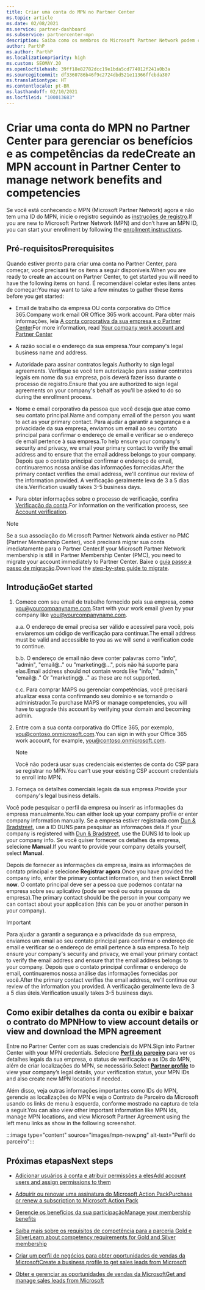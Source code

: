 ```yaml
---
title: Criar uma conta do MPN no Partner Center
ms.topic: article
ms.date: 02/08/2021
ms.service: partner-dashboard
ms.subservice: partnercenter-mpn
description: Saiba como os membros do Microsoft Partner Network podem criar uma conta do Partner Center para gerenciar seus benefícios e competências de rede.
author: ParthP
ms.author: ParthP
ms.localizationpriority: high
ms.custom: SEOMAY.20
ms.openlocfilehash: 39ff18e82782dcc19e1bda5cd774012f241a0b3a
ms.sourcegitcommit: df3360786b46f9c2724dbd521e11366ffcbda307
ms.translationtype: HT
ms.contentlocale: pt-BR
ms.lasthandoff: 02/10/2021
ms.locfileid: "100013683"
---
```

# <a name="create-an-mpn-account-in-partner-center-to-manage-network-benefits-and-competencies"></a><span data-ttu-id="dfba4-103">Criar uma conta do MPN no Partner Center para gerenciar os benefícios e as competências da rede</span><span class="sxs-lookup"><span data-stu-id="dfba4-103">Create an MPN account in Partner Center to manage network benefits and competencies</span></span>


<span data-ttu-id="dfba4-104">Se você está conhecendo o MPN (Microsoft Partner Network) agora e não tem uma ID do MPN, inicie o registro seguindo as [instruções de registro](https://partner.microsoft.com/dashboard/account/v3/enrollment/introduction/partnership).</span><span class="sxs-lookup"><span data-stu-id="dfba4-104">If you are new to Microsoft Partner Network (MPN) and don’t have an MPN ID, you can start your enrollment by following the [enrollment instructions](https://partner.microsoft.com/dashboard/account/v3/enrollment/introduction/partnership).</span></span>

## <a name="prerequisites"></a><span data-ttu-id="dfba4-105">Pré-requisitos</span><span class="sxs-lookup"><span data-stu-id="dfba4-105">Prerequisites</span></span> 

<span data-ttu-id="dfba4-106">Quando estiver pronto para criar uma conta no Partner Center, para começar, você precisará ter os itens a seguir disponíveis.</span><span class="sxs-lookup"><span data-stu-id="dfba4-106">When you are ready to create an account on Partner Center, to get started you will need to have the following items on hand.</span></span>  <span data-ttu-id="dfba4-107">É recomendável coletar estes itens antes de começar:</span><span class="sxs-lookup"><span data-stu-id="dfba4-107">You may want to take a few minutes to gather these items before you get started:</span></span>

- <span data-ttu-id="dfba4-108">Email de trabalho da empresa OU conta corporativa do Office 365.</span><span class="sxs-lookup"><span data-stu-id="dfba4-108">Company work email OR Office 365 work account.</span></span> <span data-ttu-id="dfba4-109">Para obter mais informações, leia [A conta corporativa da sua empresa e o Partner Center](azure-active-directory-tenants-and-partner-center.md)</span><span class="sxs-lookup"><span data-stu-id="dfba4-109">For more information, read [Your company work account and Partner Center](azure-active-directory-tenants-and-partner-center.md)</span></span> 
 
- <span data-ttu-id="dfba4-110">A razão social e o endereço da sua empresa.</span><span class="sxs-lookup"><span data-stu-id="dfba4-110">Your company's legal business name and address.</span></span>

- <span data-ttu-id="dfba4-111">Autoridade para assinar contratos legais.</span><span class="sxs-lookup"><span data-stu-id="dfba4-111">Authority to sign legal agreements.</span></span> <span data-ttu-id="dfba4-112">Verifique se você tem autorização para assinar contratos legais em nome da sua empresa, pois deverá fazer isso durante o processo de registro.</span><span class="sxs-lookup"><span data-stu-id="dfba4-112">Ensure that you are authorized to sign legal agreements on your company's behalf as you'll be asked to do so during the enrollment process.</span></span>

- <span data-ttu-id="dfba4-113">Nome e email corporativo da pessoa que você deseja que atue como seu contato principal.</span><span class="sxs-lookup"><span data-stu-id="dfba4-113">Name and company email of the person you want to act as your primary contact.</span></span> <span data-ttu-id="dfba4-114">Para ajudar a garantir a segurança e a privacidade da sua empresa, enviamos um email ao seu contato principal para confirmar o endereço de email e verificar se o endereço de email pertence à sua empresa.</span><span class="sxs-lookup"><span data-stu-id="dfba4-114">To help ensure your company's security and privacy, we email your primary contact to verify the email address and to ensure that the email address belongs to your company.</span></span> <span data-ttu-id="dfba4-115">Depois que o contato principal confirmar o endereço de email, continuaremos nossa análise das informações fornecidas.</span><span class="sxs-lookup"><span data-stu-id="dfba4-115">After the primary contact verifies the email address, we'll continue our review of the information provided.</span></span> <span data-ttu-id="dfba4-116">A verificação geralmente leva de 3 a 5 dias úteis.</span><span class="sxs-lookup"><span data-stu-id="dfba4-116">Verification usually takes 3-5 business days.</span></span> 

- <span data-ttu-id="dfba4-117">Para obter informações sobre o processo de verificação, confira [Verificação da conta](verification-responses.md).</span><span class="sxs-lookup"><span data-stu-id="dfba4-117">For information on the verification process, see [Account verification](verification-responses.md).</span></span>

>[!NOTE]
><span data-ttu-id="dfba4-118">Se a sua associação do Microsoft Partner Network ainda estiver no PMC (Partner Membership Center), você precisará migrar sua conta imediatamente para o Partner Center.</span><span class="sxs-lookup"><span data-stu-id="dfba4-118">If your Microsoft Partner Network membership is still in Partner Membership Center (PMC), you need to migrate your account immediately to Partner Center.</span></span> <span data-ttu-id="dfba4-119">Baixe o [guia passo a passo de migração](https://assetsprod.microsoft.com/mpn/migrate-pmc-pc-mpa-guide.pptx).</span><span class="sxs-lookup"><span data-stu-id="dfba4-119">Download the [step-by-step guide to migrate](https://assetsprod.microsoft.com/mpn/migrate-pmc-pc-mpa-guide.pptx).</span></span>

## <a name="get-started"></a><span data-ttu-id="dfba4-120">Introdução</span><span class="sxs-lookup"><span data-stu-id="dfba4-120">Get started</span></span>

1. <span data-ttu-id="dfba4-121">Comece com seu email de trabalho fornecido pela sua empresa, como you@yourcompanyname.com.</span><span class="sxs-lookup"><span data-stu-id="dfba4-121">Start with your work email given by your company like you@yourcompanyname.com.</span></span>
 
    <span data-ttu-id="dfba4-122">a.</span><span class="sxs-lookup"><span data-stu-id="dfba4-122">a.</span></span>  <span data-ttu-id="dfba4-123">O endereço de email precisa ser válido e acessível para você, pois enviaremos um código de verificação para continuar.</span><span class="sxs-lookup"><span data-stu-id="dfba4-123">The email address must be valid and accessible to you as we will send a verification code to continue.</span></span>

    <span data-ttu-id="dfba4-124">b.</span><span class="sxs-lookup"><span data-stu-id="dfba4-124">b.</span></span>  <span data-ttu-id="dfba4-125">O endereço de email não deve conter palavras como "info", "admin", "email@.." ou "marketing@...", pois não há suporte para elas.</span><span class="sxs-lookup"><span data-stu-id="dfba4-125">Email address should not contain words like "info," "admin," "email@.." Or "marketing@..." as these are not supported.</span></span>

    <span data-ttu-id="dfba4-126">c.</span><span class="sxs-lookup"><span data-stu-id="dfba4-126">c.</span></span>  <span data-ttu-id="dfba4-127">Para comprar MAPS ou gerenciar competências, você precisará atualizar essa conta confirmando seu domínio e se tornando o administrador.</span><span class="sxs-lookup"><span data-stu-id="dfba4-127">To purchase MAPS or manage competencies, you will have to upgrade this account by verifying your domain and becoming admin.</span></span> 

2. <span data-ttu-id="dfba4-128">Entre com a sua conta corporativa do Office 365, por exemplo, you@contoso.onmicrosoft.com.</span><span class="sxs-lookup"><span data-stu-id="dfba4-128">You can sign in with your Office 365 work account, for example, you@contoso.onmicrosoft.com.</span></span>

   >[!NOTE]
   > <span data-ttu-id="dfba4-129">Você não poderá usar suas credenciais existentes de conta do CSP para se registrar no MPN.</span><span class="sxs-lookup"><span data-stu-id="dfba4-129">You can’t use your existing CSP account credentials to enroll into MPN.</span></span>

3. <span data-ttu-id="dfba4-130">Forneça os detalhes comerciais legais da sua empresa.</span><span class="sxs-lookup"><span data-stu-id="dfba4-130">Provide your company's legal business details.</span></span>

<span data-ttu-id="dfba4-131">Você pode pesquisar o perfil da empresa ou inserir as informações da empresa manualmente.</span><span class="sxs-lookup"><span data-stu-id="dfba4-131">You can either look up your company profile or enter company information manually.</span></span> <span data-ttu-id="dfba4-132">Se a empresa estiver registrada com [Dun & Bradstreet](https://partner.microsoft.com/marketing/usisvshowcase/dunandbrad), use a ID DUNS para pesquisar as informações dela.</span><span class="sxs-lookup"><span data-stu-id="dfba4-132">If your company is registered with [Dun & Bradstreet](https://partner.microsoft.com/marketing/usisvshowcase/dunandbrad), use the DUNS Id to look up your company info.</span></span> <span data-ttu-id="dfba4-133">Se você quiser fornecer os detalhes da empresa, selecione **Manual**.</span><span class="sxs-lookup"><span data-stu-id="dfba4-133">If you want to provide your company details yourself, select **Manual**.</span></span>

<span data-ttu-id="dfba4-134">Depois de fornecer as informações da empresa, insira as informações de contato principal e selecione **Registrar agora**.</span><span class="sxs-lookup"><span data-stu-id="dfba4-134">Once you have provided the company info, enter the primary contact information, and then select **Enroll now**.</span></span>
<span data-ttu-id="dfba4-135">O contato principal deve ser a pessoa que podemos contatar na empresa sobre seu aplicativo (pode ser você ou outra pessoa da empresa).</span><span class="sxs-lookup"><span data-stu-id="dfba4-135">The primary contact should be the person in your company we can contact about your application (this can be you or another person in your company).</span></span>

>[!IMPORTANT]
><span data-ttu-id="dfba4-136">Para ajudar a garantir a segurança e a privacidade da sua empresa, enviamos um email ao seu contato principal para confirmar o endereço de email e verificar se o endereço de email pertence à sua empresa.</span><span class="sxs-lookup"><span data-stu-id="dfba4-136">To help ensure your company's security and privacy, we email your primary contact to verify the email address and ensure that the email address belongs to your company.</span></span> <span data-ttu-id="dfba4-137">Depois que o contato principal confirmar o endereço de email, continuaremos nossa análise das informações fornecidas por você.</span><span class="sxs-lookup"><span data-stu-id="dfba4-137">After the primary contact verifies the email address, we'll continue our review of the information you provided.</span></span> <span data-ttu-id="dfba4-138">A verificação geralmente leva de 3 a 5 dias úteis.</span><span class="sxs-lookup"><span data-stu-id="dfba4-138">Verification usually takes 3-5 business days.</span></span> 

## <a name="how-to-view-account-details-or-view-and-download-the-mpn-agreement"></a><span data-ttu-id="dfba4-139">Como exibir detalhes da conta ou exibir e baixar o contrato do MPN</span><span class="sxs-lookup"><span data-stu-id="dfba4-139">How to view account details or view and download the MPN agreement</span></span>

<span data-ttu-id="dfba4-140">Entre no Partner Center com as suas credenciais do MPN.</span><span class="sxs-lookup"><span data-stu-id="dfba4-140">Sign into Partner Center with your MPN credentials.</span></span> <span data-ttu-id="dfba4-141">Selecione [**Perfil do parceiro**](https://partner.microsoft.com/pcv/accountsettings/connectedpartnerprofile) para ver os detalhes legais da sua empresa, o status de verificação e as IDs do MPN, além de criar localizações do MPN, se necessário.</span><span class="sxs-lookup"><span data-stu-id="dfba4-141">Select [**Partner profile**](https://partner.microsoft.com/pcv/accountsettings/connectedpartnerprofile) to view your company’s legal details, your verification status, your MPN IDs and also create new MPN locations if needed.</span></span> 

<span data-ttu-id="dfba4-142">Além disso, veja outras informações importantes como IDs do MPN, gerencie as localizações do MPN e veja o Contrato de Parceiro da Microsoft usando os links de menu à esquerda, conforme mostrado na captura de tela a seguir.</span><span class="sxs-lookup"><span data-stu-id="dfba4-142">You can also view other important information like MPN Ids, manage MPN locations, and view Microsoft Partner Agreement using the left menu links as show in the following screenshot.</span></span>

:::image type="content" source="images/mpn-new.png" alt-text="Perfil do parceiro":::


## <a name="next-steps"></a><span data-ttu-id="dfba4-144">Próximas etapas</span><span class="sxs-lookup"><span data-stu-id="dfba4-144">Next steps</span></span>

-   [<span data-ttu-id="dfba4-145">Adicionar usuários à conta e atribuir permissões a eles</span><span class="sxs-lookup"><span data-stu-id="dfba4-145">Add account users and assign permissions to them</span></span>](create-user-accounts-and-set-permissions.md)

-   [<span data-ttu-id="dfba4-146">Adquirir ou renovar uma assinatura do Microsoft Action Pack</span><span class="sxs-lookup"><span data-stu-id="dfba4-146">Purchase or renew a subscription to Microsoft Action Pack</span></span>](mpn-get-action-pack.md)

-   [<span data-ttu-id="dfba4-147">Gerencie os benefícios da sua participação</span><span class="sxs-lookup"><span data-stu-id="dfba4-147">Manage your membership benefits</span></span>](manage-your-partner-network-benefits.md)

-   [<span data-ttu-id="dfba4-148">Saiba mais sobre os requisitos de competência para a parceria Gold e Silver</span><span class="sxs-lookup"><span data-stu-id="dfba4-148">Learn about competency requirements for Gold and Silver membership</span></span>](https://partner.microsoft.com/membership/competencies)

-   [<span data-ttu-id="dfba4-149">Criar um perfil de negócios para obter oportunidades de vendas da Microsoft</span><span class="sxs-lookup"><span data-stu-id="dfba4-149">Create a business profile to get sales leads from Microsoft</span></span>](create-a-marketing-profile.md)

-   [<span data-ttu-id="dfba4-150">Obter e gerenciar as oportunidades de vendas da Microsoft</span><span class="sxs-lookup"><span data-stu-id="dfba4-150">Get and manage sales leads from Microsoft</span></span>](manage-leads.md)
